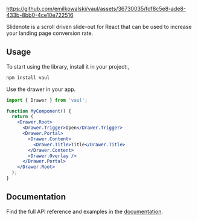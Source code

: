 https://github.com/emilkowalski/vaul/assets/36730035/fdf8c5e8-ade8-433b-8bb0-4ce10e722516

Slidenote is a scroll driven slide-out for React that can be used to increase your landing page conversion rate.

## Usage

To start using the library, install it in your project:,

```bash
npm install vaul
```

Use the drawer in your app.

```jsx
import { Drawer } from 'vaul';

function MyComponent() {
  return (
    <Drawer.Root>
      <Drawer.Trigger>Open</Drawer.Trigger>
      <Drawer.Portal>
        <Drawer.Content>
          <Drawer.Title>Title</Drawer.Title>
        </Drawer.Content>
        <Drawer.Overlay />
      </Drawer.Portal>
    </Drawer.Root>
  );
}
```

## Documentation

Find the full API reference and examples in the [documentation](https://devneill.com/ui/slidenote).
